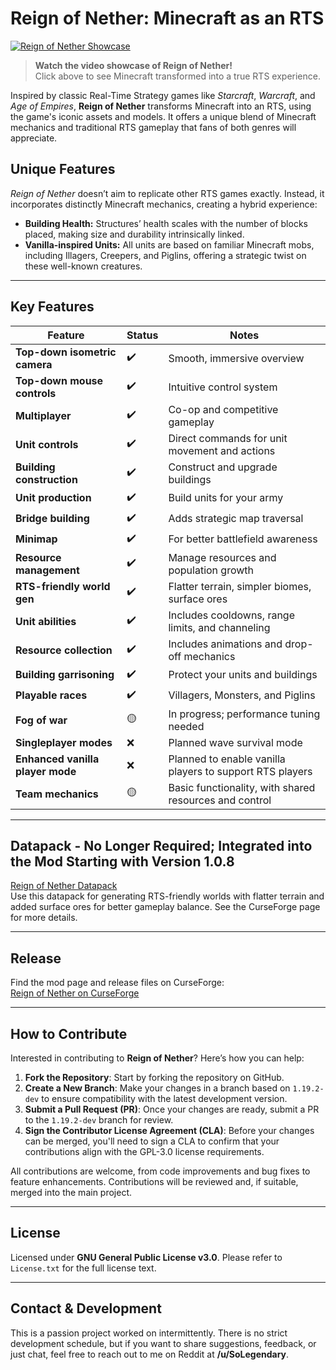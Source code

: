 # Reign of Nether: Minecraft as an RTS

[![Reign of Nether Showcase](https://img.youtube.com/vi/YA789zV5P5M/0.jpg)](https://www.youtube.com/watch?v=YA789zV5P5M)

> **Watch the video showcase of Reign of Nether!**  
> Click above to see Minecraft transformed into a true RTS experience.

Inspired by classic Real-Time Strategy games like *Starcraft*, *Warcraft*, and *Age of Empires*, **Reign of Nether** transforms Minecraft into an RTS, using the game's iconic assets and models. It offers a unique blend of Minecraft mechanics and traditional RTS gameplay that fans of both genres will appreciate.

## Unique Features

*Reign of Nether* doesn’t aim to replicate other RTS games exactly. Instead, it incorporates distinctly Minecraft mechanics, creating a hybrid experience:

- **Building Health:** Structures’ health scales with the number of blocks placed, making size and durability intrinsically linked.
- **Vanilla-inspired Units:** All units are based on familiar Minecraft mobs, including Illagers, Creepers, and Piglins, offering a strategic twist on these well-known creatures.

---

## Key Features

| Feature                        | Status | Notes                                                     |  
|--------------------------------|--------|-----------------------------------------------------------|  
| **Top-down isometric camera**  | ✔️      | Smooth, immersive overview                                 |  
| **Top-down mouse controls**    | ✔️      | Intuitive control system                                   |  
| **Multiplayer**                | ✔️      | Co-op and competitive gameplay                             |  
| **Unit controls**              | ✔️      | Direct commands for unit movement and actions              |  
| **Building construction**      | ✔️      | Construct and upgrade buildings                            |  
| **Unit production**            | ✔️      | Build units for your army                                  |  
| **Bridge building**            | ✔️      | Adds strategic map traversal                               |  
| **Minimap**                    | ✔️      | For better battlefield awareness                           |  
| **Resource management**        | ✔️      | Manage resources and population growth                     |  
| **RTS-friendly world gen**     | ✔️      | Flatter terrain, simpler biomes, surface ores              |  
| **Unit abilities**             | ✔️      | Includes cooldowns, range limits, and channeling           |  
| **Resource collection**        | ✔️      | Includes animations and drop-off mechanics                 |  
| **Building garrisoning**       | ✔️      | Protect your units and buildings                           |
| **Playable races**             | ✔️      | Villagers, Monsters, and Piglins                           |  
| **Fog of war**                 | 🟡      | In progress; performance tuning needed                     |  
| **Singleplayer modes**         | ❌      | Planned wave survival mode                                 |  
| **Enhanced vanilla player mode** | ❌    | Planned to enable vanilla players to support RTS players   |  
| **Team mechanics**             | 🟡      | Basic functionality, with shared resources and control     |

---

## Datapack - No Longer Required; Integrated into the Mod Starting with Version 1.0.8
[Reign of Nether Datapack](https://github.com/SoLegendary/reignofnether_datapack)  
Use this datapack for generating RTS-friendly worlds with flatter terrain and added surface ores for better gameplay balance. See the CurseForge page for more details.

---

## Release

Find the mod page and release files on CurseForge:  
[Reign of Nether on CurseForge](https://www.curseforge.com/minecraft/mc-mods/reign-of-nether-rts-in-minecraft)

---

## How to Contribute

Interested in contributing to **Reign of Nether**? Here’s how you can help:

1. **Fork the Repository**: Start by forking the repository on GitHub.
2. **Create a New Branch**: Make your changes in a branch based on `1.19.2-dev` to ensure compatibility with the latest development version.
3. **Submit a Pull Request (PR)**: Once your changes are ready, submit a PR to the `1.19.2-dev` branch for review.
4. **Sign the Contributor License Agreement (CLA)**: Before your changes can be merged, you'll need to sign a CLA to confirm that your contributions align with the GPL-3.0 license requirements.

All contributions are welcome, from code improvements and bug fixes to feature enhancements. Contributions will be reviewed and, if suitable, merged into the main project.

---

## License

Licensed under **GNU General Public License v3.0**. Please refer to `License.txt` for the full license text.

---

## Contact & Development

This is a passion project worked on intermittently. There is no strict development schedule, but if you want to share suggestions, feedback, or just chat, feel free to reach out to me on Reddit at **/u/SoLegendary**.


